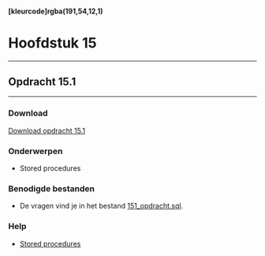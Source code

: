 #### [kleurcode]rgba(191,54,12,1)

# Hoofdstuk 15

---
## Opdracht 15.1
---

### Download
<a href="https://elo.kw1c.nl/CMS/Studie/811%20ICT-Academie/811%20VakkenInhoud/%5BB.26%20SQL%5D%20SQL%20%20Databases/25187%20%C2%A0%20Applicatie-%20en%20mediaontwikkelaar/Periode%2007/Productie/02.%20Opdrachten/Hoofdstuk%2015/Opdracht%2015.1.pdf" target="_blank">Download opdracht 15.1</a>

### Onderwerpen
*   Stored procedures

### Benodigde bestanden
*	De vragen vind je in het bestand <a href="https://elo.kw1c.nl/CMS/Studie/811%20ICT-Academie/811%20VakkenInhoud/%5BB.26%20SQL%5D%20SQL%20%20Databases/25187%20%C2%A0%20Applicatie-%20en%20mediaontwikkelaar/Periode%2007/Productie/02.%20Opdrachten/Hoofdstuk%2015/151_opdracht.sql" target="_blank">151_opdracht.sql</a>.

### Help
*   <a href="https://www.mssqltips.com/sqlservertutorial/162/how-to-create-a-sql-server-stored-procedure-with-parameters/" target="_blank">Stored procedures</a>